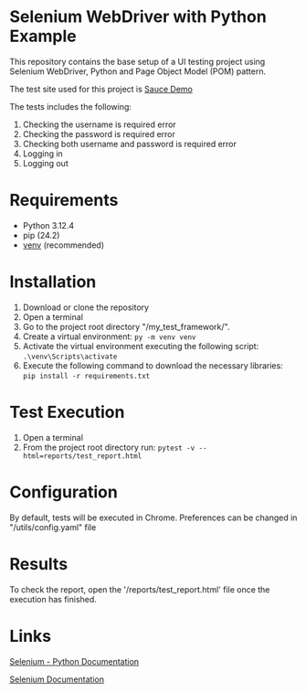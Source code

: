 # Selenium WebDriver with Python Example

This repository contains the base setup of a UI testing project using Selenium WebDriver, Python and Page Object Model (POM) pattern.

The test site used for this project is [Sauce Demo](<https://www.saucedemo.com/>)

The tests includes the following:
1. Checking the username is required error
2. Checking the password is required error
3. Checking both username and password is required error
4. Logging in
5. Logging out

# Requirements

* Python 3.12.4
* pip (24.2)
* [venv](<https://packaging.python.org/guides/installing-using-pip-and-virtual-environments/>) (recommended)

# Installation

1. Download or clone the repository 
2. Open a terminal
3. Go to the project root directory "/my_test_framework/".
4. Create a virtual environment: `py -m venv venv`
5. Activate the virtual environment executing the following script: `.\venv\Scripts\activate`
6. Execute the following command to download the necessary libraries:  `pip install -r requirements.txt`

# Test Execution

1. Open a terminal
2. From the project root directory run: `pytest -v --html=reports/test_report.html`

# Configuration

By default, tests will be executed in Chrome. Preferences can be changed in "/utils/config.yaml" file

# Results

To check the report, open the '/reports/test_report.html' file once the execution has finished.

# Links
   [Selenium - Python Documentation](<https://selenium-python.readthedocs.io/>)
   
   [Selenium Documentation](<https://www.selenium.dev/documentation/>)
